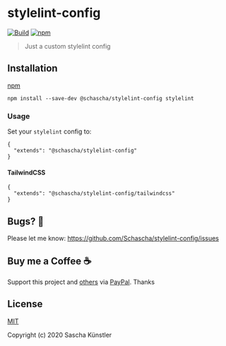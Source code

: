 # stylelint-config

[![Build](https://github.com/Schascha/stylelint-config/workflows/Build/badge.svg)](https://github.com/Schascha/stylelint-config/actions)
[![npm](https://img.shields.io/npm/v/@schascha/stylelint-config)](https://www.npmjs.com/package/@schascha/stylelint-config)

> Just a custom stylelint config

## Installation

[npm](https://www.npmjs.com/package/@schascha/stylelint-config)

```
npm install --save-dev @schascha/stylelint-config stylelint
```

### Usage

Set your `stylelint` config to:

```
{
  "extends": "@schascha/stylelint-config"
}
```

#### TailwindCSS

```
{
  "extends": "@schascha/stylelint-config/tailwindcss"
}
```

## Bugs? :bug:

Please let me know: https://github.com/Schascha/stylelint-config/issues

## Buy me a Coffee :coffee:

Support this project and [others](https://github.com/Schascha?tab=repositories) via [PayPal](https://www.paypal.me/LosZahlos). Thanks

## License

[MIT](./LICENSE)

Copyright (c) 2020 Sascha Künstler
